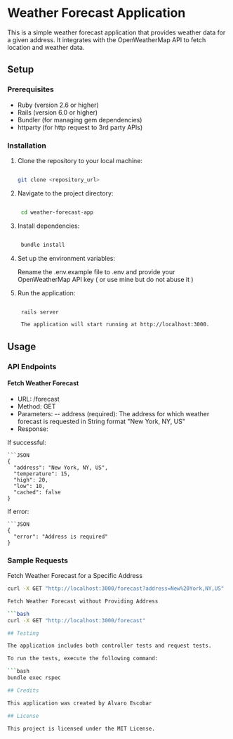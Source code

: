 # Weather Forecast Application

This is a simple weather forecast application that provides weather data for a given address. It integrates with the OpenWeatherMap API to fetch location and weather data.

## Setup

### Prerequisites

- Ruby (version 2.6 or higher)
- Rails (version 6.0 or higher)
- Bundler (for managing gem dependencies)
- httparty (for http request to 3rd party APIs)

### Installation

1. Clone the repository to your local machine:

   ```bash

   git clone <repository_url>

2. Navigate to the project directory:

   ```bash

	cd weather-forecast-app

3. Install dependencies:

   ```bash

	bundle install

4. Set up the environment variables:

	Rename the .env.example file to .env and provide your OpenWeatherMap API key ( or use mine but do not abuse it )

5. Run the application:

   ```bash

	rails server

	The application will start running at http://localhost:3000.

## Usage

### API Endpoints

#### Fetch Weather Forecast

- URL: /forecast
- Method: GET
- Parameters:
-- address (required): The address for which weather forecast is requested in String format "New York, NY, US"
- Response:

If successful:

	```JSON
	{
	  "address": "New York, NY, US",
	  "temperature": 15,
	  "high": 20,
	  "low": 10,
	  "cached": false
	}

If error:

	```JSON
	{
	  "error": "Address is required"
	}

### Sample Requests

Fetch Weather Forecast for a Specific Address

   ```bash
   curl -X GET "http://localhost:3000/forecast?address=New%20York,NY,US"

Fetch Weather Forecast without Providing Address

   ```bash
   curl -X GET "http://localhost:3000/forecast"

## Testing

The application includes both controller tests and request tests.

To run the tests, execute the following command:

   ```bash
   bundle exec rspec

## Credits

This application was created by Alvaro Escobar

## License

This project is licensed under the MIT License.

